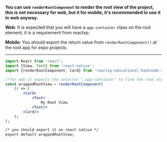 **You can use `renderRootComponent` to render the root view of the project, this is not necessary for web, but it for mobile, it's recommended to use it in web anyway.**

**Web**: It is expected that you will have a `app-container` class on the root element, it is a requirement from reactxp.

**Mobile**: You should export the return value from `renderRootComponent()` at the root app for expo projects.

---

```jsx harmony
import React from 'react';
import {View, Text} from 'react-native';
import {renderRootComponent, Card} from 'reactxp-educational-hashnode-sdk';

/*for web it expects the selector ".app-container" to find the root element*/
const wrappedRootView = renderRootComponent(
    () => (
        <Card>
            <Text>
                My Root View
            <Text/>
        <Card/>
    );
);

/* you should export it on react native */
export default wrappedRootView;
```
